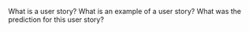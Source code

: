 What is a user story?
What is an example of a user story?
What was the prediction for this user story?